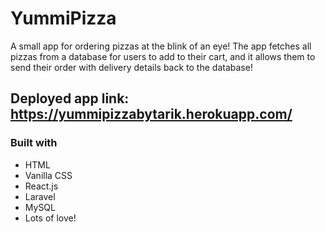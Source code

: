 # YummiPizza

A small app for ordering pizzas at the blink of an eye! The app fetches all pizzas from a database for users to add to their cart, and it allows them to send their order with delivery details back to the database! 

## Deployed app link: https://yummipizzabytarik.herokuapp.com/

### Built with
* HTML
* Vanilla CSS
* React.js
* Laravel
* MySQL
* Lots of love!
